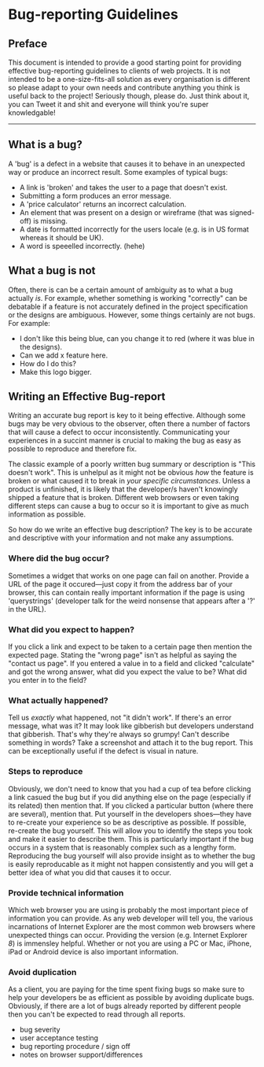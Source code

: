 # Bug-reporting Guidelines

## Preface

This document is intended to provide a good starting point for providing effective bug-reporting guidelines to clients of web projects. It is not intended to be a one-size-fits-all solution as every organisation is different so please adapt to your own needs and contribute anything you think is useful back to the project! Seriously though, please do. Just think about it, you can Tweet it and shit and everyone will think you're super knowledgable!

---

## What is a bug?

A 'bug' is a defect in a website that causes it to behave in an unexpected way or produce an incorrect result. Some examples of typical bugs:

- A link is 'broken' and takes the user to a page that doesn't exist.
- Submitting a form produces an error message.
- A 'price calculator' returns an incorrect calculation.
- An element that was present on a design or wireframe (that was signed-off) is missing.
- A date is formatted incorrectly for the users locale (e.g. is in US format whereas it should be UK).
- A word is speeelled incorrectly. (hehe)

## What a bug is not

Often, there is can be a certain amount of ambiguity as to what a bug actually _is_. For example, whether something is working "correctly" can be debatable if a feature is not accurately defined in the project specification or the designs are ambiguous. However, some things certainly are not bugs. For example:

- I don't like this being blue, can you change it to red (where it was blue in the designs).
- Can we add x feature here.
- How do I do this?
- Make this logo bigger.

## Writing an Effective Bug-report

Writing an accurate bug report is key to it being effective. Although some bugs may be very obvious to the observer, often there a number of factors that will cause a defect to occur inconsistently. Communicating your experiences in a succint manner is crucial to making the bug as easy as possible to reproduce and therefore fix.

The classic example of a poorly written bug summary or description is "This doesn't work". This is unhelpul as it might not be obvious _how_ the feature is broken or what caused it to break in _your specific circumstances_. Unless a product is unfinished, it is likely that the developer/s haven't knowingly shipped a feature that is broken. Different web browsers or even taking different steps can cause a bug to occur so it is important to give as much information as possible.

So how do we write an effective bug description? The key is to be accurate and descriptive with your information and not make any assumptions.

### Where did the bug occur?

Sometimes a widget that works on one page can fail on another. Provide a URL of the page it occured—just copy it from the address bar of your browser, this can contain really important information if the page is using 'querystrings' (developer talk for the weird nonsense that appears after a '?' in the URL). 

### What did you expect to happen?

If you click a link and expect to be taken to a certain page then mention the expected page. Stating the "wrong page" isn't as helpful as saying the "contact us page". If you entered a value in to a field and clicked "calculate" and got the wrong answer, what did you expect the value to be? What did you enter in to the field?

### What actually happened?

Tell us _exactly_ what happened, not "it didn't work". If there's an error message, what was it? It may look like gibberish but developers understand that gibberish. That's why they're always so grumpy! Can't describe something in words? Take a screenshot and attach it to the bug report. This can be exceptionally useful if the defect is visual in nature.

### Steps to reproduce

Obviously, we don't need to know that you had a cup of tea before clicking a link casued the bug but if you did anything else on the page (especially if its related) then mention that. If you clicked a particular button (where there are several), mention that. Put yourself in the developers shoes—they have to re-create your experience so be as descriptive as possible. If possible, re-create the bug yourself. This will allow you to identify the steps you took and make it easier to describe them. This is particularly important if the bug occurs in a system that is reasonably complex such as a lengthy form. Reproducing the bug yourself will also provide insight as to whether the bug is easily reproducable as it might not happen consistently and you will get a better idea of what you did that causes it to occur.

### Provide technical information

Which web browser you are using is probably the most important piece of information you can provide. As any web developer will tell you, the various incarnations of Internet Explorer are the most common web browsers where unexpected things can occur. Providing the version (e.g. Internet Explorer _8_) is immensley helpful. Whether or not you are using a PC or Mac, iPhone, iPad or Android device is also important information. 

### Avoid duplication

As a client, you are paying for the time spent fixing bugs so make sure to help your developers be as efficient as possible by avoiding duplicate bugs. Obviously, if there are a lot of bugs already reported by different people then you can't be expected to read through all reports. 




- bug severity
- user acceptance testing
- bug reporting procedure / sign off
- notes on browser support/differences


